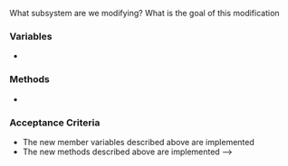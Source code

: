 <!-- <!-- Use this template when you're asking a student to modify an existing
subsystem. Make sure to include relevant context from the architecture
team, as well as any relevant CAD files-->

What subsystem are we modifying? What is the goal of this modification 

### Variables
<!-- give a basic idea of the new variables required by the subsystem-->
- 

### Methods
<!-- give a basic idea of the new methods the subsystem needs to have -->
- 

### Acceptance Criteria
<!-- Make sure to add any functionality related acceptance criteria -->
- The new member variables described above are implemented
- The new methods described above are implemented -->
